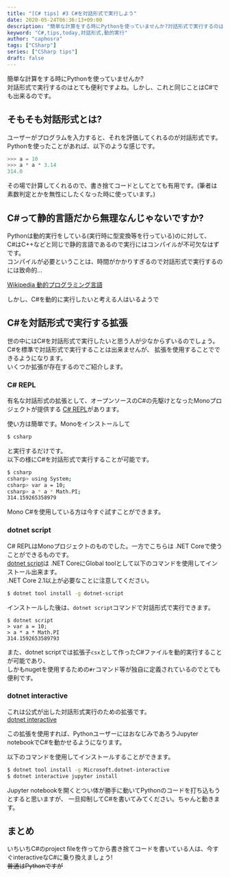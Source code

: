 ```yaml
---
title: "[C# tips] #3 C#を対話形式で実行しよう"
date: 2020-05-24T06:36:13+09:00
description: "簡単な計算をする時にPythonを使っていませんか?対話形式で実行するのはとても便利ですよね。しかし、これと同じことはC#でも出来るのです。"
keyword: "C#,tips,today,対話形式,動的実行"
author: "caphosra"
tags: ["CSharp"]
series: ["CSharp tips"]
draft: false
---
```


簡単な計算をする時にPythonを使っていませんか?  
対話形式で実行するのはとても便利ですよね。しかし、これと同じことはC#でも出来るのです。

## そもそも対話形式とは?

ユーザーがプログラムを入力すると、それを評価してくれるのが対話形式です。  
Pythonを使ったことがあれば、以下のような感じです。

``` python
>>> a = 10
>>> a * a * 3.14
314.0
```

その場で計算してくれるので、書き捨てコードとしてとても有用です。(筆者は素数判定とかを無性にしたくなった時に使っています。)

## C#って静的言語だから無理なんじゃないですか?

Pythonは動的実行をしている(実行時に型変換等を行っている)のに対して、  
C#はC++などと同じで静的言語であるので実行にはコンパイルが不可欠なはずです。  
コンパイルが必要ということは、時間がかかりすぎるので対話形式で実行するのには致命的...

[Wikipedia 動的プログラミング言語](https://ja.wikipedia.org/wiki/%E5%8B%95%E7%9A%84%E3%83%97%E3%83%AD%E3%82%B0%E3%83%A9%E3%83%9F%E3%83%B3%E3%82%B0%E8%A8%80%E8%AA%9E)

しかし、C#を動的に実行したいと考える人はいるようで

## C#を対話形式で実行する拡張

世の中にはC#を対話形式で実行したいと思う人が少なからずいるのでしょう。C#を標準で対話形式で実行することは出来ませんが、
拡張を使用することでできるようになります。  
いくつか拡張が存在するのでご紹介します。

### C# REPL

有名な対話形式の拡張として、オープンソースのC#の先駆けとなったMonoプロジェクトが提供する
[C# REPL](https://www.mono-project.com/docs/tools+libraries/tools/repl/)があります。

使い方は簡単です。Monoをインストールして

``` bash
$ csharp
```

と実行するだけです。  
以下の様にC#を対話形式で実行することが可能です。

``` bash
$ csharp
csharp> using System;
csharp> var a = 10;
csharp> a * a * Math.PI;
314.159265358979
```

Mono C#を使用している方は今すぐ試すことができます。

### dotnet script

C# REPLはMonoプロジェクトのものでした。一方でこちらは .NET Coreで使うことができるものです。  
[dotnet script](https://github.com/filipw/dotnet-script)は .NET CoreにGlobal toolとして以下のコマンドを使用してインストール出来ます。  
.NET Core 2.1以上が必要なことに注意してください。

``` bash
$ dotnet tool install -g dotnet-script
```

インストールした後は、`dotnet script`コマンドで対話形式で実行できます。

```
$ dotnet script
> var a = 10;
> a * a * Math.PI
314.1592653589793
```

また、dotnet scriptでは拡張子`csx`として作ったC#ファイルを動的実行することが可能であり、  
しかもnugetを使用するための`#r`コマンド等が独自に定義されているのでとても便利です。

### dotnet interactive

これは公式が出した対話形式実行のための拡張です。  
[dotnet interactive](https://github.com/dotnet/interactive)

この拡張を使用すれば、PythonユーザーにはおなじみであろうJupyter notebookでC#を動かせるようになります。

以下のコマンドを使用してインストールすることができます。

``` bash
$ dotnet tool install -g Microsoft.dotnet-interactive
$ dotnet interactive jupyter install
```

Jupyter notebookを開くとつい体が勝手に動いてPythonのコードを打ち込もうとすると思いますが、
一旦抑制してC#を書いてみてください。ちゃんと動きます。

## まとめ

いちいちC#のproject fileを作ってから書き捨てコードを書いている人は、今すぐinteractiveなC#に乗り換えましょう!  
~~普通はPythonですが~~
